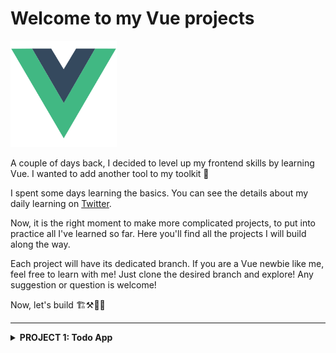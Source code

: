 
# Welcome to my Vue projects

<img src="https://raw.githubusercontent.com/devicons/devicon/master/icons/vuejs/vuejs-original.svg" alt="Vue JS" style="height: 170px; width:170px; text-align: center"/>

A couple of days back, I decided to level up my frontend skills by learning Vue. I wanted to add another tool to my toolkit 🧰

I spent some days learning the basics. You can see the details about my daily learning on [Twitter](https://twitter.com/danylaws/status/1676179173625192449).

Now, it is the right moment to make more complicated projects, to put into practice all I've learned so far. Here you'll find all the projects I will build along the way.

Each project will have its dedicated branch. If you are a Vue newbie like me, feel free to learn with me! Just clone the desired branch and explore! Any suggestion or question is welcome!

Now, let's build 🏗️⚒️🧱🔥

---

<details>
  <summary><b>PROJECT 1: Todo App</b></summary>
    The first project I will build is a simple to-do app. Here is a non-exhaustive list of specifications  :
    
    -  A todo has an id, a title, and a status (done or not)
    -  A todo should also have a category
    -  I can create, edit, or delete a todo or a category
    -  I can toggle a todo for done to undone and vice versa. Each state should have its visual appearance;
    -  If I delete a category, the system should delete all the todos of this category

I want to keep it simple here. No database or API call is involved in this first project. I will use an array to store the data. 

You are free to add more specifications to make it as challenging as you want! ☺️☺️💪

</details>

